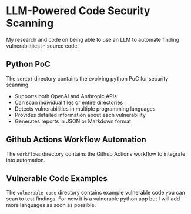 # LLM-Powered Code Security Scanning
My research and code on being able to use an LLM to automate finding vulnerabiltiies in source code.

## Python PoC
The ```script``` directory contains the evolving python PoC for security scanning.

- Supports both OpenAI and Anthropic APIs
- Can scan individual files or entire directories
- Detects vulnerabilities in multiple programming languages
- Provides detailed information about each vulnerability
- Generates reports in JSON or Markdown format

## Github Actions Workflow Automation
The ```workflows``` directory contains the Github Actions workflow to integrate into automation.

## Vulnerable Code Examples
The ```vulnerable-code``` directory contains example vulnerable code you can scan to test findings.  For now it is a vulnerable python app but I will add more languages as soon as possible.

